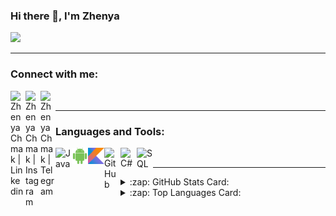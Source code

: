 ### Hi there 👋, I'm Zhenya

![](https://komarev.com/ghpvc/?username=ZhenyaChmak)
<br />

---
### Connect with me:

[<img align="left" alt="ZhenyaChmak | Linkedin" width="24px" src="https://cdn.jsdelivr.net/npm/simple-icons@v3/icons/linkedin.svg"/>][Linkedin]
[<img align="left" alt="ZhenyaChmak | Instagram" width="24px" src="https://cdn.jsdelivr.net/npm/simple-icons@3.13.0/icons/instagram.svg"/>][Instagram]
[<img align="left" alt="ZhenyaChmak | Telegram" width="24px" src="https://cdn.jsdelivr.net/npm/simple-icons@4.21.0/icons/vk.svg"/>][Vk]

<br />

---

### Languages and Tools:

<img align="left" alt="Java" width="26px" src="https://www.probytes.net/wp-content/uploads/2018/07/java-logo-vector-768x768.png" />
<img align="left" alt="Android" width="26px" src="https://raw.githubusercontent.com/github/explore/80688e429a7d4ef2fca1e82350fe8e3517d3494d/topics/android/android.png"/> 
<img align="left" alt="Kotlin" width="26px" src="https://raw.githubusercontent.com/github/explore/80688e429a7d4ef2fca1e82350fe8e3517d3494d/topics/kotlin/kotlin.png"/>
<img align="left" alt="Git Hub" width="26px" src="https://www.flaticon.com/svg/vstatic/svg/25/25231.svg?token=exp=1619899836~hmac=01a674c0dd39ce0998a78ef371197f9a" />
<img align="left" alt="C#" width="26px" src="https://yt3.ggpht.com/ytc/AAUvwniqHLNfxiuDnxS4d_nSfZK-nSMm8Wep7J2V_-Pg=s900-c-k-c0x00ffffff-no-rj" />
<img align="left" alt="SQL" width="26px" src="https://www.pinclipart.com/picdir/big/9-92644_database-clipart-raw-data-azure-sql-server-png.png" />
<br />

---

<details>
    <summary>:zap: GitHub Stats Card:</summary>
    <img align="left" alt="code Git Hub Stats" src="https://github-readme-stats.vercel.app/api?username=ZhenyaChmak&show_icons=true&theme=radical&include_all_commits=true" />
</details>

<details>
  <summary>:zap: Top Languages Card:</summary>
    <img align="left" alt="code Git Hub Stats" src="https://github-readme-stats.vercel.app/api/top-langs/?username=ZhenyaChmak&layout=compact&theme=radical" />
</details>

[Linkedin]: https://www.linkedin.com/feed/
[Instagram]: https://www.instagram.com/chmak_evgeniy/
[Vk]: https://vk.com/id156732433